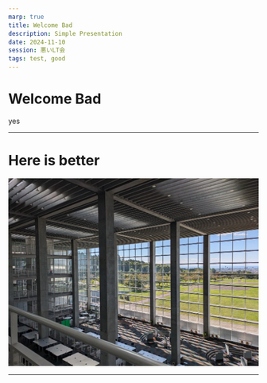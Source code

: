 ```yaml
---
marp: true
title: Welcome Bad
description: Simple Presentation
date: 2024-11-10
session: 悪いLT会
tags: test, good
---
```


# Welcome Bad

yes

---

# Here is better

![bg right:40%](img/test.webp)

---